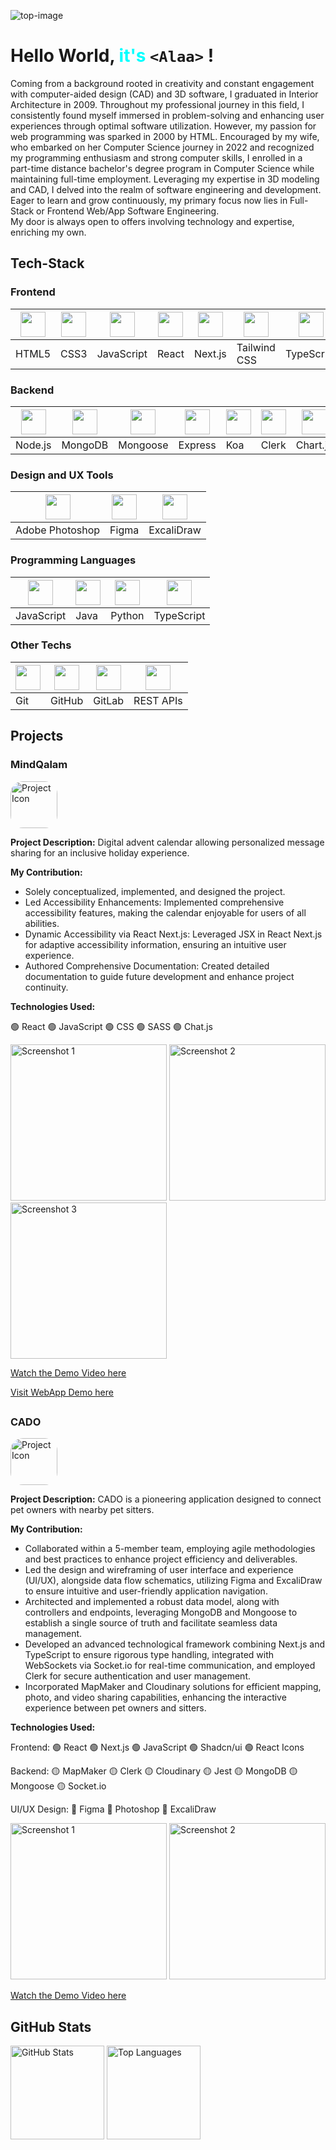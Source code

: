 ![top-image](./banner.png)

# Hello World, <span style="color: cyan; font-weight: bold;">it's </span>`<Alaa>` !

Coming from a background rooted in creativity and constant engagement with computer-aided design (CAD) and 3D software, I graduated in Interior Architecture in 2009. Throughout my professional journey in this field, I consistently found myself immersed in problem-solving and enhancing user experiences through optimal software utilization. However, my passion for web programming was sparked in 2000 by HTML. Encouraged by my wife, who embarked on her Computer Science journey in 2022 and recognized my programming enthusiasm and strong computer skills, I enrolled in a part-time distance bachelor's degree program in Computer Science while maintaining full-time employment. Leveraging my expertise in 3D modeling and CAD, I delved into the realm of software engineering and development.<br/>
Eager to learn and grow continuously, my primary focus now lies in Full-Stack or Frontend Web/App Software Engineering.<br/>
My door is always open to offers involving technology and expertise, enriching my own.

## Tech-Stack

### Frontend

<div align="left">
  
| <img src="https://cdn.simpleicons.org/html5/E34F26" width="40" height="40"> | <img src="https://cdn.simpleicons.org/css3/1572B6" width="40" height="40"> | <img src="https://cdn.simpleicons.org/javascript/F7DF1E" width="40" height="40"> | <img src="https://cdn.simpleicons.org/react/61DAFB" width="40" height="40"> | <img src="https://cdn.simpleicons.org/nextdotjs/000000" width="40" height="40"> | <img src="https://cdn.simpleicons.org/tailwindcss/06B6D4" width="40" height="40"> | <img src="https://cdn.simpleicons.org/typescript/3178C6" width="40" height="40"> | <img src="https://cdn.simpleicons.org/jest/C21325" width="40" height="40"> | <img src="https://cdn.simpleicons.org/sass/CC6699" width="40" height="40"> | <img src="https://avatars.githubusercontent.com/u/139895814?s=280&v=4" width="40" height="40"> |
|---|---|---|---|---|---|---|---|---|---|
| HTML5 | CSS3 | JavaScript | React | Next.js | Tailwind CSS | TypeScript | Jest | Sass | ShadCN |


</div>

### Backend

<div align="left">

| <img src="https://cdn.simpleicons.org/nodedotjs/339933" width="40" height="40"> | <img src="https://cdn.simpleicons.org/mongodb/47A248" width="40" height="40"> | <img src="https://avatars.githubusercontent.com/u/7552965?s=280&v=4" width="40" height="40"> | <img src="https://cdn.simpleicons.org/express/000000" width="40" height="40"> | <img src="https://raw.githubusercontent.com/github/explore/087f23463641d25ee971402fa26e3dfb2855edb9/topics/koa/koa.png" width="40" height="40"> | <img src="https://encrypted-tbn0.gstatic.com/images?q=tbn:ANd9GcRi41CjSurzdGmUzSPwN97D77L2AWBfzApazBG-xG0FkNAyl7f03jNj1r7hzr4g9DExAN0&usqp=CAU" width="40" height="40"> | <img src="https://www.chartjs.org/img/chartjs-logo.svg" width="40" height="40"> |
|---|---|---|---|---|---|---|
| Node.js | MongoDB | Mongoose | Express | Koa | Clerk | Chart.js |


</div>

### Design and UX Tools

<div align="left">

| <img src="https://skillicons.dev/icons?i=ps" width="40" height="40"> | <img src="https://skillicons.dev/icons?i=figma" width="40" height="40"> | <img src="https://images.g2crowd.com/uploads/product/image/large_detail/large_detail_4faa9d4c43f2c79f9bee4a0ac10bd9ec/excalidraw.png" width="40" height="40"> |
|---|---|---|
| Adobe Photoshop | Figma | ExcaliDraw |


</div>

### Programming Languages

<div align="left">

| <img src="https://skillicons.dev/icons?i=js" width="40" height="40"> | <img src="https://skillicons.dev/icons?i=java" width="40" height="40"> | <img src="https://skillicons.dev/icons?i=py" width="40" height="40"> | <img src="https://skillicons.dev/icons?i=ts" width="40" height="40"> |
|---|---|---|---|
| JavaScript | Java | Python | TypeScript |


</div>

### Other Techs

<div align="left">

| <img src="https://git-scm.com/images/logos/downloads/Git-Icon-1788C.png" width="40" height="40"> | <img src="https://github.githubassets.com/assets/GitHub-Mark-ea2971cee799.png" width="40" height="40"> | <img src="https://encrypted-tbn0.gstatic.com/images?q=tbn:ANd9GcRw9mJjZW07YRbcDqZKCxDoXDXeEieDztjLNGSKMCoAXQ&s" width="40" height="40"> | <img src="https://uxwing.com/wp-content/themes/uxwing/download/web-app-development/rest-api-icon.png" width="40" height="40"> |
|---|---|---|---|
| Git | GitHub | GitLab | REST APIs |

</div>

##

## Projects

### MindQalam

<img src="./mindQalamLogo.png" alt="Project Icon" style="width:75px; height: 75px; border-radius: 20px;">

**Project Description:** Digital advent calendar allowing personalized message sharing for an inclusive holiday experience.

**My Contribution:**
- Solely conceptualized, implemented, and designed the project.
- Led Accessibility Enhancements: Implemented comprehensive accessibility features, making the calendar enjoyable for users of all abilities.
- Dynamic Accessibility via React Next.js: Leveraged JSX in React Next.js for adaptive accessibility information, ensuring an intuitive user experience.
- Authored Comprehensive Documentation: Created detailed documentation to guide future development and enhance project continuity.

**Technologies Used:**

🟢 React 🟢 JavaScript 🟢 CSS 🟢 SASS 🟢 Chat.js

<div class="screenshots">
  <img src="./mindqalam_ss1.png" alt="Screenshot 1" style="width: auto; height: 250px;">
  <img src="./mindqalam_ss2.png" alt="Screenshot 2" style="width: auto; height: 250px;">
  <img src="./mindqalam_ss3.png" alt="Screenshot 3" style="width: auto; height: 250px;">
</div>


<a href="https://www.youtube.com/watch?v=1KO137kId6U" target="_blank" rel="noopener noreferrer">Watch the Demo Video here</a>

<a href="https://mindqalam.netlify.app/" target="_blank" rel="noopener noreferrer">Visit WebApp Demo here</a>

##

### CADO

<img src="./CADO_logo.png" alt="Project Icon" style="width:75px; height: 75px; border-radius: 20px;">

**Project Description:** CADO is a pioneering application designed to connect pet owners with nearby pet sitters.

**My Contribution:**
- Collaborated within a 5-member team, employing agile methodologies and best practices to enhance project efficiency and deliverables.
- Led the design and wireframing of user interface and experience (UI/UX), alongside data flow schematics, utilizing Figma and ExcaliDraw to ensure intuitive and user-friendly application navigation.
- Architected and implemented a robust data model, along with controllers and endpoints, leveraging MongoDB and Mongoose to establish a single source of truth and facilitate seamless data management.
- Developed an advanced technological framework combining Next.js and TypeScript to ensure rigorous type handling, integrated with WebSockets via Socket.io for real-time communication, and employed Clerk for secure authentication and user management.
- Incorporated MapMaker and Cloudinary solutions for efficient mapping, photo, and video sharing capabilities, enhancing the interactive experience between pet owners and sitters.

**Technologies Used:**

Frontend: 🟢 React 🟢 Next.js 🟢 JavaScript 🟢 Shadcn/ui 🟢 React Icons

Backend: 🟡 MapMaker 🟡 Clerk 🟡 Cloudinary 🟡 Jest 🟡 MongoDB 🟡 Mongoose 🟡 Socket.io 

UI/UX Design: 🔵 Figma 🔵 Photoshop 🔵 ExcaliDraw

<div class="screenshots">
  <img class="screenshots" src="./cado_ss1.png" alt="Screenshot 1" style="width: auto; height: 250px;"/>
  <img class="screenshots" src="./cado_ss2.png" alt="Screenshot 2" style="width: auto; height: 250px;"/>
</div>
        
<a href="https://www.youtube.com/watch?v=RXkWKWYjr74" target="_blank">Watch the Demo Video here</a>

##
## GitHub Stats

<div align="left">
  <img src="https://github-readme-stats.vercel.app/api?username=SoftwareEngineerAlaa&hide_title=false&hide_rank=false&show_icons=true&include_all_commits=true&count_private=true&disable_animations=false&theme=dracula&locale=en&hide_border=false&order=1" height="150" alt="GitHub Stats" title="GitHub Stats" />
  <img src="https://github-readme-stats.vercel.app/api/top-langs?username=SoftwareEngineerAlaa&locale=en&hide_title=false&layout=compact&card_width=320&langs_count=5&theme=dracula&hide_border=false&order=2" height="150" alt="Top Languages" title="Top Languages" />
</div>


